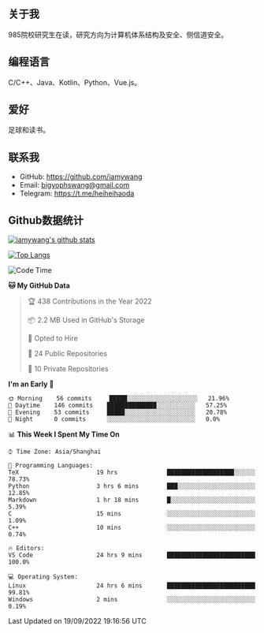 ## 关于我

985院校研究生在读，研究方向为计算机体系结构及安全、侧信道安全。

## 编程语言

C/C++、Java、Kotlin、Python、Vue.js。

## 爱好

足球和读书。

## 联系我

- GitHub: https://github.com/iamywang
- Email: bigyophswang@gmail.com
- Telegram: https://t.me/heiheihaoda

## Github数据统计

[![iamywang's github stats](https://github-readme-stats.vercel.app/api?username=iamywang&count_private=true&show_icons=true)]()

[![Top Langs](https://github-readme-stats.vercel.app/api/top-langs/?username=iamywang&layout=compact)]()

<!--START_SECTION:waka-->
![Code Time](http://img.shields.io/badge/Code%20Time-566%20hrs%201%20min-blue)

**🐱 My GitHub Data** 

> 🏆 438 Contributions in the Year 2022
 > 
> 📦 2.2 MB Used in GitHub's Storage 
 > 
> 💼 Opted to Hire
 > 
> 📜 24 Public Repositories 
 > 
> 🔑 10 Private Repositories  
 > 
**I'm an Early 🐤** 

```text
🌞 Morning    56 commits     █████░░░░░░░░░░░░░░░░░░░░   21.96% 
🌆 Daytime    146 commits    ██████████████░░░░░░░░░░░   57.25% 
🌃 Evening    53 commits     █████░░░░░░░░░░░░░░░░░░░░   20.78% 
🌙 Night      0 commits      ░░░░░░░░░░░░░░░░░░░░░░░░░   0.0%

```


📊 **This Week I Spent My Time On** 

```text
⌚︎ Time Zone: Asia/Shanghai

💬 Programming Languages: 
TeX                      19 hrs              ███████████████████░░░░░░   78.73% 
Python                   3 hrs 6 mins        ███░░░░░░░░░░░░░░░░░░░░░░   12.85% 
Markdown                 1 hr 18 mins        █░░░░░░░░░░░░░░░░░░░░░░░░   5.39% 
C                        15 mins             ░░░░░░░░░░░░░░░░░░░░░░░░░   1.09% 
C++                      10 mins             ░░░░░░░░░░░░░░░░░░░░░░░░░   0.74%

🔥 Editors: 
VS Code                  24 hrs 9 mins       █████████████████████████   100.0%

💻 Operating System: 
Linux                    24 hrs 6 mins       █████████████████████████   99.81% 
Windows                  2 mins              ░░░░░░░░░░░░░░░░░░░░░░░░░   0.19%

```


 Last Updated on 19/09/2022 19:16:56 UTC
<!--END_SECTION:waka-->
